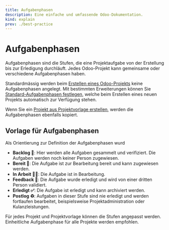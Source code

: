 ```yaml
---
title: Aufgabenphasen
description: Eine einfache und umfassende Odoo-Dokumentation.
kind: explain
prev: ./best-practice
---
```


# Aufgabenphasen

Aufgabenphasen sind die Stufen, die eine Projektaufgabe von der Erstellung bis zur Erledigung durchläuft. Jedes Odoo-Projekt kann gemeinsame oder verschiedene Aufgabenphasen haben.

Standardmässig werden beim [Erstellen eines Odoo-Projekts](Project.md#Projekt%20anlegen) keine Aufgabenphasen angelegt. Mit bestimmten Erweiterungen können Sie [Standard-Aufgabenphasen festlegen](Project%20Task%20Default%20Stage.md#Standard-Aufgabenphasen%20festlegen), welche beim Erstellen eines neuen Projekts automatisch zur Verfügung stehen.

Wenn Sie ein [Projekt aus Projektvorlage erstellen](Project%20Template.md#Projekt%20aus%20Projektvorlage%20erstellen), werden die Aufgabenphasen ebenfalls kopiert.

## Vorlage für Aufgabenphasen

Als Orientierung zur Definition der Aufgabenphasen wurd

- **Backlog 🎒**: Hier werden alle Aufgaben gesammelt und verifiziert. Die Aufgaben werden noch keiner Person zugewiesen.
- **Bereit 🏁**: Die Aufgabe ist zur Bearbeitung bereit und kann zugewiesen werden.
- **In Arbeit 🧑‍💻**: Die Aufgabe ist in Bearbeitung.
- **Feedback 💬**: Die Aufgabe wurde erledigt und wird von einer dritten Person validiert.
- **Erledigt ✅**: Die Aufgabe ist erledigt und kann archiviert werden.
- **Postlog ♻️**: Aufgaben in dieser Stufe sind nie erledigt und werden fortlaufen bearbeitet, beispielsweise Projektadministration oder Kulanzleistungen.

Für jedes Projekt und Projektvorlage können die Stufen angepasst werden. Einheitliche Aufgabenphase für alle Projekte werden empfohlen.

